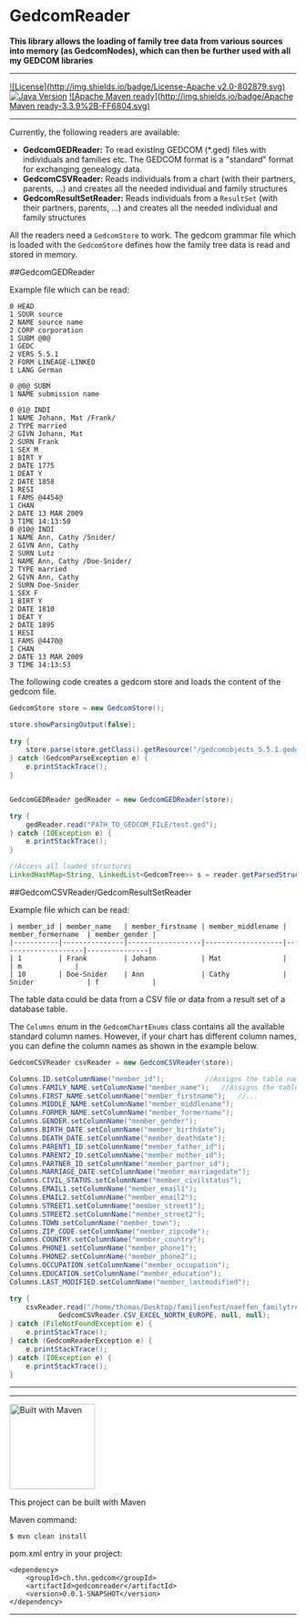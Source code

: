 # GedcomReader

**This library allows the loading of family tree data from various sources into memory (as GedcomNodes), which can then be further used with all my GEDCOM libraries**

---


[![License](http://img.shields.io/badge/License-Apache v2.0-802879.svg)](http://www.apache.org/licenses/LICENSE-2.0.html)
[![Java Version](http://img.shields.io/badge/Java-1.6%2B-2E6CB8.svg)](https://java.com)
[![Apache Maven ready](http://img.shields.io/badge/Apache Maven ready-3.3.9%2B-FF6804.svg)](https://maven.apache.org/)


---

Currently, the following readers are available:

* **GedcomGEDReader:** To read existing GEDCOM (*.ged) files with individuals and families etc. The GEDCOM format is a "standard" format for exchanging genealogy data.
* **GedcomCSVReader:** Reads individuals from a chart (with their partners, parents, ...) and creates all the needed individual and family structures
* **GedcomResultSetReader:** Reads individuals from a `ResultSet` (with their partners, parents, ...) and creates all the needed individual and family structures


All the readers need a `GedcomStore` to work. The gedcom grammar file which is loaded with the `GedcomStore` defines how the family tree data is read and stored in memory. 



##GedcomGEDReader

Example file which can be read:

```
0 HEAD
1 SOUR source
2 NAME source name
2 CORP corporation
1 SUBM @0@
1 GEDC
2 VERS 5.5.1
2 FORM LINEAGE-LINKED
1 LANG German

0 @0@ SUBM
1 NAME submission name

0 @1@ INDI
1 NAME Johann, Mat /Frank/
2 TYPE married
2 GIVN Johann, Mat
2 SURN Frank
1 SEX M
1 BIRT Y
2 DATE 1775
1 DEAT Y
2 DATE 1858
1 RESI
1 FAMS @4454@
1 CHAN
2 DATE 13 MAR 2009
3 TIME 14:13:50
0 @10@ INDI
1 NAME Ann, Cathy /Snider/
2 GIVN Ann, Cathy
2 SURN Lutz
1 NAME Ann, Cathy /Doe-Snider/
2 TYPE married
2 GIVN Ann, Cathy
2 SURN Doe-Snider
1 SEX F
1 BIRT Y
2 DATE 1810
1 DEAT Y
2 DATE 1895
1 RESI
1 FAMS @4470@
1 CHAN
2 DATE 13 MAR 2009
3 TIME 14:13:53
```


The following code creates a gedcom store and loads the content of the gedcom file.

```java
GedcomStore store = new GedcomStore();

store.showParsingOutput(false);
		
try {
	store.parse(store.getClass().getResource("/gedcomobjects_5.5.1.gedg").getPath());
} catch (GedcomParseException e) {
	e.printStackTrace();
}


GedcomGEDReader gedReader = new GedcomGEDReader(store);

try {
	gedReader.read("PATH_TO_GEDCOM_FILE/test.ged");
} catch (IOException e) {
	e.printStackTrace();
}

//Access all loaded structures
LinkedHashMap<String, LinkedList<GedcomTree>> s = reader.getParsedStructures();

```



##GedcomCSVReader/GedcomResultSetReader

Example file which can be read:

```
| member_id | member_name   | member_firstname | member_middlename | member_formername  | member_gender |
|-----------|---------------|------------------|-------------------|--------------------|---------------|
| 1         | Frank         | Johann           | Mat               |                    | m             |
| 10        | Doe-Snider    | Ann              | Cathy             | Snider             | f             |
```

The table data could be data from a CSV file or data from a result set of a database table.



The `Columns` enum in the `GedcomChartEnums` class contains all the available standard column names. However, if your chart has different column names, you can define the column names as shown in the example below.

```java
GedcomCSVReader csvReader = new GedcomCSVReader(store);

Columns.ID.setColumnName("member_id");			//Assigns the table name "member_id" to the internally used "id"
Columns.FAMILY_NAME.setColumnName("member_name");	//Assigns the table name "member_name" to the internally used "family_name"
Columns.FIRST_NAME.setColumnName("member_firstname");	//...
Columns.MIDDLE_NAME.setColumnName("member_middlename");
Columns.FORMER_NAME.setColumnName("member_formername");
Columns.GENDER.setColumnName("member_gender");
Columns.BIRTH_DATE.setColumnName("member_birthdate");
Columns.DEATH_DATE.setColumnName("member_deathdate");
Columns.PARENT1_ID.setColumnName("member_father_id");
Columns.PARENT2_ID.setColumnName("member_mother_id");
Columns.PARTNER_ID.setColumnName("member_partner_id");
Columns.MARRIAGE_DATE.setColumnName("member_marriagedate");
Columns.CIVIL_STATUS.setColumnName("member_civilstatus");
Columns.EMAIL1.setColumnName("member_email1");
Columns.EMAIL2.setColumnName("member_email2");
Columns.STREET1.setColumnName("member_street1");
Columns.STREET2.setColumnName("member_street2");
Columns.TOWN.setColumnName("member_town");
Columns.ZIP_CODE.setColumnName("member_zipcode");
Columns.COUNTRY.setColumnName("member_country");
Columns.PHONE1.setColumnName("member_phone1");
Columns.PHONE2.setColumnName("member_phone2");
Columns.OCCUPATION.setColumnName("member_occupation");
Columns.EDUCATION.setColumnName("member_education");
Columns.LAST_MODIFIED.setColumnName("member_lastmodified");

try {
	csvReader.read("/home/thomas/Desktop/familienfest/naeffen_familytree.csv", 
			GedcomCSVReader.CSV_EXCEL_NORTH_EUROPE, null, null);
} catch (FileNotFoundException e) {
	e.printStackTrace();
} catch (GedcomReaderException e) {
	e.printStackTrace();
} catch (IOException e) {
	e.printStackTrace();
}
```



********************************************************************************************************


---


<img src="http://maven.apache.org/images/maven-logo-black-on-white.png" alt="Built with Maven" width="150">

This project can be built with Maven

Maven command:
```
$ mvn clean install
```

pom.xml entry in your project:
```
<dependency>
	<groupId>ch.thn.gedcom</groupId>
	<artifactId>gedcomreader</artifactId>
	<version>0.0.1-SNAPSHOT</version>
</dependency>
```

---
